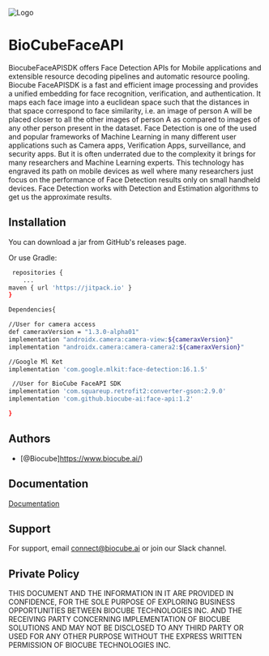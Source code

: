 ![Logo](https://www.biocube.ai/assets/img/biocube.svg)


# BioCubeFaceAPI

BiocubeFaceAPISDK offers Face Detection APIs for Mobile applications and extensible resource decoding pipelines and automatic resource pooling. Biocube FaceAPISDK is a fast and efficient image processing and provides a unified embedding for face recognition, verification, and authentication. It maps each face image into a euclidean space such that the distances in that space correspond to face similarity, i.e. an image of person A will be placed closer to all the other images of person A as compared to images of any other person present in the dataset. Face Detection is one of the used and popular frameworks of Machine Learning in many different user applications such as Camera apps, Verification Apps, surveillance, and security apps. But it is often underrated due to the complexity it brings for many researchers and Machine Learning experts. This technology has engraved its path on mobile devices as well where many researchers just focus on the performance of Face Detection results only on small handheld devices. Face Detection works with Detection and Estimation algorithms to get us the approximate results.

## Installation

You can download a jar from GitHub's releases page.

Or use Gradle:

```bash
 repositories {
 	...
maven { url 'https://jitpack.io' }
}
```

   ```bash
Dependencies{

//User for camera access
def cameraxVersion = "1.3.0-alpha01"
implementation "androidx.camera:camera-view:${cameraxVersion}"
implementation "androidx.camera:camera-camera2:${cameraxVersion}"

//Google Ml Ket
implementation 'com.google.mlkit:face-detection:16.1.5'

	//User for BioCube FaceAPI SDK
implementation 'com.squareup.retrofit2:converter-gson:2.9.0'
implementation 'com.github.biocube-ai:face-api:1.2'

}

   ``` 
## Authors

- [@Biocube]https://www.biocube.ai/)



## Documentation

[Documentation](https://docs.google.com/document/d/1-L7VNy39Iy0c40ASbJphIkWyPqW_QdiBFgI5HwcLN3o/edit?usp=sharing)


## Support

For support, email connect@biocube.ai or join our Slack channel.


## Private Policy
THIS DOCUMENT AND THE INFORMATION IN IT ARE PROVIDED IN CONFIDENCE, FOR THE SOLE PURPOSE OF EXPLORING BUSINESS OPPORTUNITIES BETWEEN BIOCUBE TECHNOLOGIES INC. AND THE RECEIVING PARTY CONCERNING IMPLEMENTATION OF BIOCUBE SOLUTIONS AND MAY NOT BE DISCLOSED TO ANY THIRD PARTY OR USED FOR ANY OTHER PURPOSE WITHOUT THE EXPRESS WRITTEN PERMISSION OF BIOCUBE TECHNOLOGIES INC.


